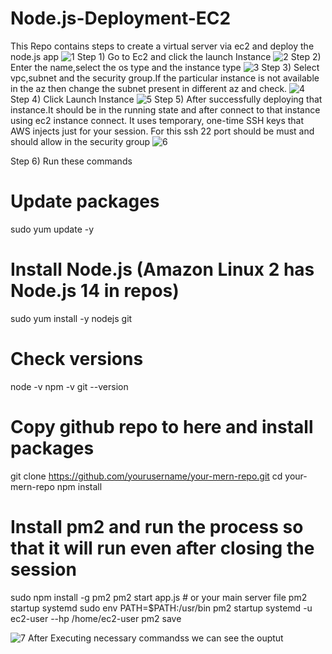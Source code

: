 # Node.js-Deployment-EC2
This Repo contains steps to create a virtual server via ec2 and deploy the node.js app
![1](https://github.com/user-attachments/assets/a00cf2e0-e5ee-43fa-8865-fe80b30c8b44)
Step 1) Go to Ec2 and click the launch Instance
![2](https://github.com/user-attachments/assets/50de61b8-ca0f-45d4-be60-58d76b225ab2)
Step 2) Enter the name,select the os type and the instance type
![3](https://github.com/user-attachments/assets/141dbcc7-29b8-40c0-a84b-3f8e67d68031)
Step 3) Select vpc,subnet and the security group.If the particular instance is not available in the az then change the subnet present in different az and check. 
![4](https://github.com/user-attachments/assets/07ac5d9d-adf7-41e2-9223-48a361eea520)
Step 4) Click Launch Instance
![5](https://github.com/user-attachments/assets/02155979-018e-485f-baa9-e0fd40fa3ecf)
Step 5) After successfully deploying that instance.It should be in the running state and after connect to that instance using ec2 instance connect.
It uses temporary, one-time SSH keys that AWS injects just for your session.
For this ssh 22 port should be must and should allow in the security group
![6](https://github.com/user-attachments/assets/f9f11987-29a6-4ab4-9fd2-0f72f6fb2969)

Step 6)
Run these commands
# Update packages
sudo yum update -y

# Install Node.js (Amazon Linux 2 has Node.js 14 in repos)
sudo yum install -y nodejs git

# Check versions
node -v
npm -v
git --version

# Copy github repo to here and install packages
git clone https://github.com/yourusername/your-mern-repo.git
cd your-mern-repo
npm install


# Install pm2 and run the process so that it will run even after closing the session
sudo npm install -g pm2
pm2 start app.js  # or your main server file
pm2 startup systemd
sudo env PATH=$PATH:/usr/bin pm2 startup systemd -u ec2-user --hp /home/ec2-user
pm2 save

![7](https://github.com/user-attachments/assets/f8bcf6f1-6b03-40a8-a83e-9ccdaf2cddd9)
After Executing necessary commandss we can see the ouptut


